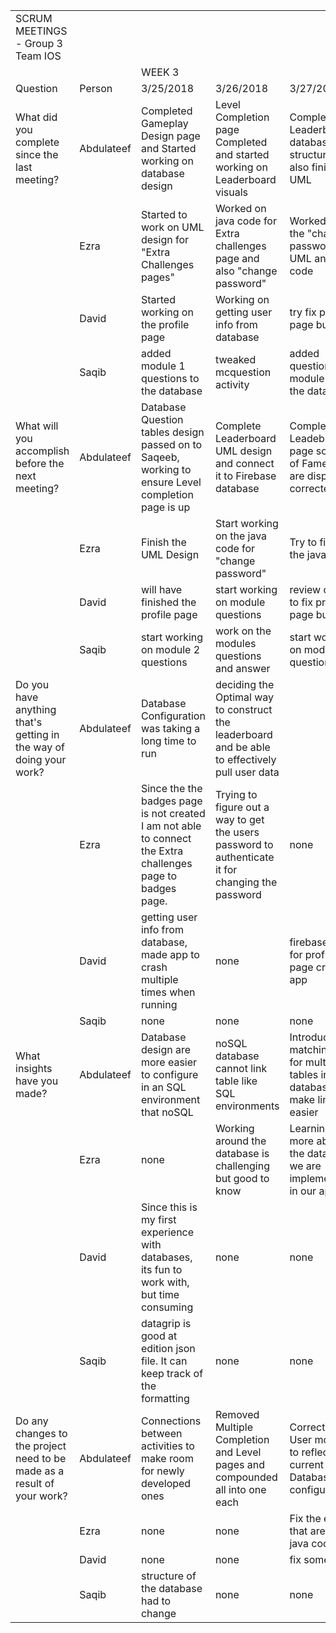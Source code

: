 |                                                                         |            |                                                                                                              |                                                                                                   |                                                                                        |           |           | 
|-------------------------------------------------------------------------|------------|--------------------------------------------------------------------------------------------------------------|---------------------------------------------------------------------------------------------------|----------------------------------------------------------------------------------------|-----------|-----------| 
| SCRUM MEETINGS - Group 3 Team IOS                                       |            |                                                                                                              |                                                                                                   |                                                                                        |           |           | 
|                                                                         |            | WEEK 3                                                                                                       |                                                                                                   |                                                                                        |           |           | 
| Question                                                                | Person     | 3/25/2018                                                                                                    | 3/26/2018                                                                                         | 3/27/2018                                                                              | 3/28/2019 | 3/29/2019 | 
| What did you complete since the last meeting?                           | Abdulateef | Completed Gameplay Design page and Started working on database design                                        | Level Completion page Completed and started working on Leaderboard visuals                        | Completed Leaderboards database structure and also finished UML                        |           |           | 
|                                                                         | Ezra       | Started to work on UML design for "Extra Challenges pages"                                                   | Worked on java code for Extra challenges page and also "change password"                          | Worked on the "change password' UML and java code                                      |           |           | 
|                                                                         | David      | Started working on the profile page                                                                          | Working on getting user info from database                                                        | try fix profile page bug                                                               |           |           | 
|                                                                         | Saqib      | added module 1 questions to the database                                                                     | tweaked mcquestion activity                                                                       | added questions for module 3 to the database                                           |           |           | 
| What will you accomplish before the next meeting?                       | Abdulateef | Database Question tables design passed on to Saqeeb, working to ensure Level completion page is up           | Complete Leaderboard UML design and connect it to Firebase database                               | Complete Leadeboard page so Hall of Fame Data are displayed corrected                  |           |           | 
|                                                                         | Ezra       | Finish the UML Design                                                                                        | Start working on the java code for "change password"                                              | Try to finish the java code                                                            |           |           | 
|                                                                         | David      | will have finished the profile page                                                                          | start working on module questions                                                                 | review code to fix profile page bug                                                    |           |           | 
|                                                                         | Saqib      | start working on module 2 questions                                                                          | work on the modules questions and answer                                                          | start working on module 4 questions                                                    |           |           | 
| Do you have anything that's getting in the way of doing your work?      | Abdulateef | Database Configuration was taking a long time to run                                                         | deciding the Optimal way to construct the leaderboard and be able to effectively pull user data   |                                                                                        |           |           | 
|                                                                         | Ezra       | Since the the badges page is not created I am not able to connect the Extra challenges page to badges page.  | Trying to figure out a way to get the users password to authenticate it for changing the password | none                                                                                   |           |           | 
|                                                                         | David      | getting user info from database, made app to crash multiple times when running                               | none                                                                                              | firebase auth, for profile page crashing app                                           |           |           | 
|                                                                         | Saqib      | none                                                                                                         | none                                                                                              | none                                                                                   |           |           | 
| What insights have you made?                                            | Abdulateef | Database design are more easier to configure in an SQL environment that noSQL                                | noSQL database cannot link table like SQL environments                                            | Introducing a matching key for multiple tables in a database will make linking easier  |           |           | 
|                                                                         | Ezra       | none                                                                                                         | Working around the database is challenging but good to know                                       | Learning more about the databse we are implementing in our app                         |           |           | 
|                                                                         | David      | Since this is my first experience with databases, its fun to work with, but time consuming                   | none                                                                                              | none                                                                                   |           |           | 
|                                                                         | Saqib      | datagrip is good at edition json file. It can keep track of the formatting                                   | none                                                                                              | none                                                                                   |           |           | 
| Do any changes to the project need to be made as a result of your work? | Abdulateef | Connections between activities to make room for newly developed ones                                         | Removed Multiple Completion and Level pages and compounded all into one each                      | Corrected User models to reflect current Database configurations                       |           |           | 
|                                                                         | Ezra       | none                                                                                                         | none                                                                                              | Fix the errors that are in my java code                                                |           |           | 
|                                                                         | David      | none                                                                                                         | none                                                                                              | fix some bugs                                                                          |           |           | 
|                                                                         | Saqib      | structure of the database had to change                                                                      | none                                                                                              | none                                                                                   |           |           | 

